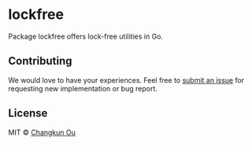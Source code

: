 # lockfree

Package lockfree offers lock-free utilities in Go.

## Contributing

We would love to have your experiences. Feel free to [submit an issue](https://github.com/changkun/lockfree/issues/new) for requesting new implementation or bug report.

## License

MIT &copy; [Changkun Ou](https://changkun.de)

